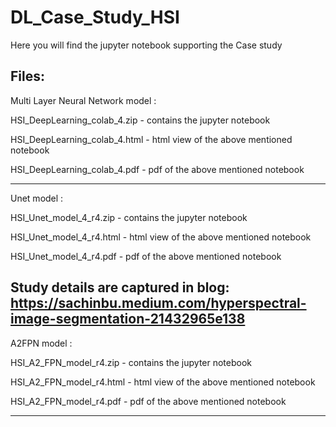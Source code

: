 # DL_Case_Study_HSI
Here you will find the jupyter notebook supporting the Case study

Files: 
----------------------------------------------------------------------

Multi Layer Neural Network model :

HSI_DeepLearning_colab_4.zip -  contains the jupyter notebook

HSI_DeepLearning_colab_4.html - html view of the above mentioned notebook

HSI_DeepLearning_colab_4.pdf - pdf of the above mentioned notebook

----------------------------------------------------------------------

Unet model :

HSI_Unet_model_4_r4.zip -  contains the jupyter notebook

HSI_Unet_model_4_r4.html - html view of the above mentioned notebook

HSI_Unet_model_4_r4.pdf - pdf of the above mentioned notebook

Study details are captured in blog: https://sachinbu.medium.com/hyperspectral-image-segmentation-21432965e138
----------------------------------------------------------------------

A2FPN model :

HSI_A2_FPN_model_r4.zip -  contains the jupyter notebook

HSI_A2_FPN_model_r4.html - html view of the above mentioned notebook

HSI_A2_FPN_model_r4.pdf - pdf of the above mentioned notebook

----------------------------------------------------------------------




